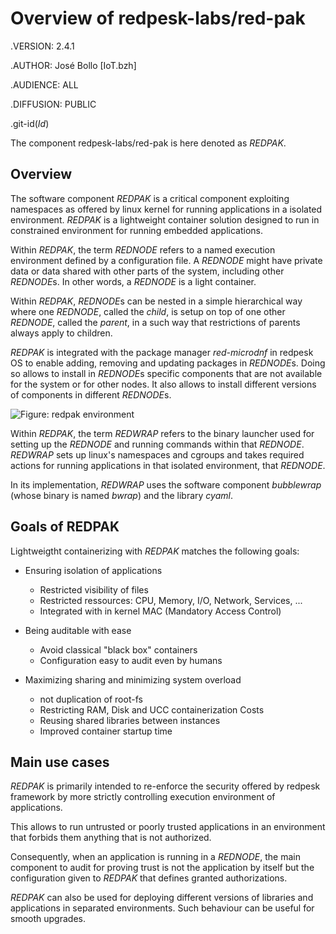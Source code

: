 # Overview of redpesk-labs/red-pak

.VERSION: 2.4.1

.AUTHOR: José Bollo [IoT.bzh]

.AUDIENCE: ALL

.DIFFUSION: PUBLIC

.git-id($Id$)

The component redpesk-labs/red-pak is here denoted as *REDPAK*.

## Overview

The software component *REDPAK* is a critical component exploiting
namespaces as offered by linux kernel for running applications
in a isolated environment. *REDPAK* is a lightweight container
solution designed to run in constrained environment for running
embedded applications.

Within *REDPAK*, the term *REDNODE* refers to a named execution
environment defined by a configuration file. A *REDNODE* might
have private data or data shared with other parts of the system,
including other *REDNODE*s. In other words, a *REDNODE* is a light container.

Within *REDPAK*, *REDNODE*s can be nested in a simple hierarchical way
where one *REDNODE*, called the *child*, is setup on top of one other
*REDNODE*, called the *parent*, in a such way that restrictions of
parents always apply to children.

*REDPAK* is integrated with the package manager *red-microdnf* in
redpesk OS to enable adding, removing and updating packages in *REDNODE*s.
Doing so allows to install in *REDNODE*s specific components that are not
available for the system or for other nodes. It also allows to install
different versions of components in different *REDNODE*s.

![Figure: redpak environment](assets/REDPAK-fig-interfaces.svg)

Within *REDPAK*, the term *REDWRAP* refers to the binary launcher used
for setting up the *REDNODE* and running commands within that *REDNODE*.
*REDWRAP* sets up linux's namespaces and cgroups and takes required
actions for running applications in that isolated environment,
that *REDNODE*.

In its implementation, *REDWRAP* uses the software component *bubblewrap*
(whose binary is named *bwrap*) and the library *cyaml*.

## Goals of REDPAK

Lightweigtht containerizing with *REDPAK* matches the following goals:

- Ensuring isolation of applications
    - Restricted visibility of files
    - Restricted ressources: CPU, Memory, I/O, Network, Services, ...
    - Integrated with in kernel MAC (Mandatory Access Control)

- Being auditable with ease
    - Avoid classical "black box" containers
    - Configuration easy to audit even by humans

- Maximizing sharing and minimizing system overload
    - not duplication of root-fs
    - Restricting RAM, Disk and UCC containerization Costs
    - Reusing shared libraries between instances
    - Improved container startup time


## Main use cases

*REDPAK* is primarily intended to re-enforce the security offered
by redpesk framework by more strictly controlling execution environment
of applications.

This allows to run untrusted or poorly trusted applications
in an environment that forbids them anything that is not authorized.

Consequently, when an application is running in a *REDNODE*,
the main component to audit for proving trust is not the
application by itself but the configuration given to *REDPAK*
that defines granted authorizations.

*REDPAK* can also be used for deploying different versions of libraries
and applications in separated environments. Such behaviour can be
useful for smooth upgrades.
